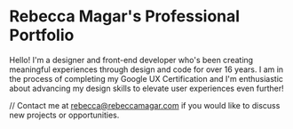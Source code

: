 # Rebecca Magar's Professional Portfolio
Hello! I'm a designer and front-end developer who's been creating meaningful experiences through design and code for over 16 years. I am in the process of completing my Google UX Certification and I'm enthusiastic about advancing my design skills to elevate user experiences even further!

// Contact me at rebecca@rebeccamagar.com if you would like to discuss new projects or opportunities.
